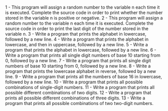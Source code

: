 1  - This program will assign a random number to the variable n each time it is executed. Complete the source code in order to print whether the number stored in the variable n is positive or negative.
2  - This program will assign a random number to the variable n each time it is executed. Complete the source code in order to print the last digit of the number stored in the variable n.
3  - Write a program that prints the alphabet in lowercase, followed by a new line.
4  - Write a program that prints the alphabet in lowercase, and then in uppercase, followed by a new line.
5  - Write a program that prints the alphabet in lowercase, followed by a new line.
6  - Write a program that prints all single digit numbers of base 10 starting from 0, followed by a new line.
7  - Write a program that prints all single digit numbers of base 10 starting from 0, followed by a new line.
8  - Write a program that prints the lowercase alphabet in reverse, followed by a new line.
9  - Write a program that prints all the numbers of base 16 in lowercase, followed by a new line.
10 - Write a program that prints all possible combinations of single-digit numbers.
11  - Write a program that prints all possible different combinations of two digits.
12  - Write a program that prints all possible different combinations of three digits.
13  - Write a program that prints all possible combinations of two two-digit numbers.

